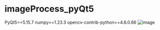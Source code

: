 # imageProcess_pyQt5
PyQt5==5.15.7
numpy==1.23.3
opencv-contrib-python==4.6.0.66
![image](https://user-images.githubusercontent.com/117062508/203450540-cae72a98-a652-4d42-9bb2-2e0f44478e36.png)
